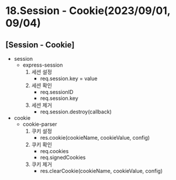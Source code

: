 # 18.Session - Cookie(2023/09/01, 09/04)

## [Session - Cookie]

- session
   - express-session
      1. 세션 설정
         - req.session.key = value
      2. 세션 확인
         - req.sessionID
         - req.session.key
      3. 세션 제거
         - req.session.destroy(callback)
- cookie
  - cookie-parser
    1. 쿠키 설정
       - res.cookie(cookieName, cookieValue, config)
    2. 쿠키 확인
       - req.cookies
       - req.signedCookies
    3. 쿠키 제거
       - res.clearCookie(cookieName, cookieValue, config)
